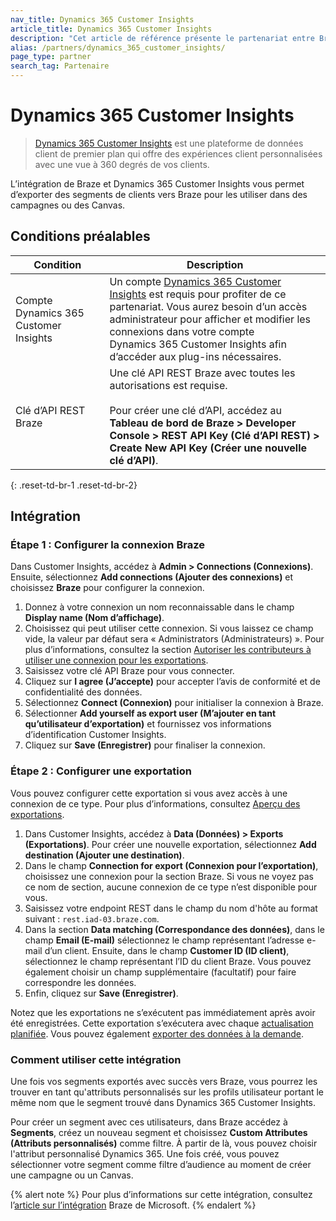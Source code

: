 ```yaml
---
nav_title: Dynamics 365 Customer Insights
article_title: Dynamics 365 Customer Insights
description: "Cet article de référence présente le partenariat entre Braze et Dynamics 365 Customer Insights, une plateforme de données client de premier plan qui vous permet d’exporter des segments de clients vers Braze pour les utiliser dans des campagnes ou des Canvas."
alias: /partners/dynamics_365_customer_insights/
page_type: partner
search_tag: Partenaire
---
```


# Dynamics 365 Customer Insights
 
> [Dynamics 365 Customer Insights](https://dynamics.microsoft.com/en-gb/ai/customer-insights/) est une plateforme de données client de premier plan qui offre des expériences client personnalisées avec une vue à 360 degrés de vos clients.

L’intégration de Braze et Dynamics 365 Customer Insights vous permet d’exporter des segments de clients vers Braze pour les utiliser dans des campagnes ou des Canvas.

## Conditions préalables

| Condition | Description |
| ----------- | ----------- |
| Compte Dynamics 365 Customer Insights  | Un compte [Dynamics 365 Customer Insights](https://dynamics.microsoft.com/en-gb/ai/customer-insights/) est requis pour profiter de ce partenariat. Vous aurez besoin d’un accès administrateur pour afficher et modifier les connexions dans votre compte Dynamics 365 Customer Insights afin d’accéder aux plug-ins nécessaires. |
| Clé d’API REST Braze | Une clé API REST Braze avec toutes les autorisations est requise. <br><br> Pour créer une clé d’API, accédez au **Tableau de bord de Braze > Developer Console > REST API Key (Clé d’API REST) > Create New API Key (Créer une nouvelle clé d’API)**. |
{: .reset-td-br-1 .reset-td-br-2}

## Intégration

### Étape 1 : Configurer la connexion Braze

Dans Customer Insights, accédez à **Admin > Connections (Connexions)**. Ensuite, sélectionnez **Add connections (Ajouter des connexions)** et choisissez **Braze** pour configurer la connexion. 

1. Donnez à votre connexion un nom reconnaissable dans le champ **Display name (Nom d’affichage)**. 
2. Choisissez qui peut utiliser cette connexion. Si vous laissez ce champ vide, la valeur par défaut sera « Administrators (Administrateurs) ». Pour plus d’informations, consultez la section [Autoriser les contributeurs à utiliser une connexion pour les exportations](https://docs.microsoft.com/en-us/dynamics365/customer-insights/connections#allow-contributors-to-use-a-connection-for-exports).
3. Saisissez votre clé API Braze pour vous connecter.
4. Cliquez sur **I agree (J’accepte)** pour accepter l’avis de conformité et de confidentialité des données.
5. Sélectionnez **Connect (Connexion)** pour initialiser la connexion à Braze.
6. Sélectionner **Add yourself as export user (M’ajouter en tant qu’utilisateur d’exportation)** et fournissez vos informations d’identification Customer Insights.
7. Cliquez sur **Save (Enregistrer)** pour finaliser la connexion. 

### Étape 2 : Configurer une exportation

Vous pouvez configurer cette exportation si vous avez accès à une connexion de ce type. Pour plus d’informations, consultez [Aperçu des exportations](https://docs.microsoft.com/en-us/dynamics365/customer-insights/export-destinations#set-up-a-new-export).

1. Dans Customer Insights, accédez à **Data (Données) > Exports (Exportations)**. Pour créer une nouvelle exportation, sélectionnez **Add destination (Ajouter une destination)**.
2. Dans le champ **Connection for export (Connexion pour l’exportation)**, choisissez une connexion pour la section Braze. Si vous ne voyez pas ce nom de section, aucune connexion de ce type n’est disponible pour vous. 
3. Saisissez votre endpoint REST dans le champ du nom d'hôte au format suivant : `rest.iad-03.braze.com`.
4. Dans la section **Data matching (Correspondance des données)**, dans le champ **Email (E-mail)** sélectionnez le champ représentant l’adresse e-mail d’un client. Ensuite, dans le champ **Customer ID (ID client)**, sélectionnez le champ représentant l’ID du client Braze. Vous pouvez également choisir un champ supplémentaire (facultatif) pour faire correspondre les données. 
5. Enfin, cliquez sur **Save (Enregistrer)**. 

Notez que les exportations ne s’exécutent pas immédiatement après avoir été enregistrées. Cette exportation s’exécutera avec chaque [actualisation planifiée](https://docs.microsoft.com/en-us/dynamics365/customer-insights/system#schedule-tab). Vous pouvez également [exporter des données à la demande](https://docs.microsoft.com/en-us/dynamics365/customer-insights/export-destinations#run-exports-on-demand). 

### Comment utiliser cette intégration

Une fois vos segments exportés avec succès vers Braze, vous pourrez les trouver en tant qu'attributs personnalisés sur les profils utilisateur portant le même nom que le segment trouvé dans Dynamics 365 Customer Insights. 

Pour créer un segment avec ces utilisateurs, dans Braze accédez à **Segments**, créez un nouveau segment et choisissez **Custom Attributes (Attributs personnalisés)** comme filtre. À partir de là, vous pouvez choisir l'attribut personnalisé Dynamics 365. Une fois créé, vous pouvez sélectionner votre segment comme filtre d’audience au moment de créer une campagne ou un Canvas.

{% alert note %}
Pour plus d’informations sur cette intégration, consultez l’[article sur l’intégration](https://docs.microsoft.com/en-us/dynamics365/customer-insights/export-braze) Braze de Microsoft.
{% endalert %}

[1]: {{site.baseurl}}/developer_guide/rest_api/basics/#endpoints